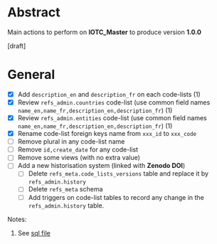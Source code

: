# Abstract

Main actions to perform on **IOTC_Master** to produce version **1.0.0**

[draft]

# General 

* [x] Add ```description_en``` and ```description_fr``` on each code-lists (1)
* [x] Review ```refs_admin.countries``` code-list (use common field names ```name_en,name_fr,description_en,description_fr```) (1)
* [x] Review ```refs_admin.entities``` code-list (use common field names ```name_en,name_fr,description_en,description_fr```) (1)
* [x] Rename code-list foreign keys name from ```xxx_id``` to ```xxx_code```
* [ ] Remove plural in any code-list name
* [ ] Remove ```id,create_date``` for any code-list
* [ ] Remove some views (with no extra value)
* [ ] Add a new historisation system (linked with **Zenodo DOI**)
  * [ ] Delete ```refs_meta.code_lists_versions``` table and replace it by ```refs_admin.history```
  * [ ] Delete ```refs_meta``` schema
  * [ ] Add triggers on code-list tables to record any change in the ```refs_admin.history``` table. 

Notes:

1. See [sql file](01-add-descriptions.sql)